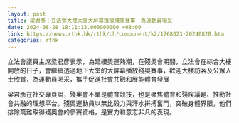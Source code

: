```yaml
---
layout: post
title: 梁君彥：立法會大樓大堂大屏幕播放殘奧賽事　為運動員喝采
date: 2024-08-28 18:11:13.000000000 +08:00
link: https://news.rthk.hk/rthk/ch/component/k2/1768023-20240828.htm
categories: rthk
---
```


立法會議員主席梁君彥表示，為延續奧運熱潮，在殘奧會期間，立法會在綜合大樓開放的日子，會繼續透過地下大堂的大屏幕播放殘奧賽事，歡迎大樓訪客及公眾人士欣賞，為運動員喝采，攜手促進社會共融和展能體育發展

梁君彥在社交專頁說，殘奧會不單是體育競技，也是聚焦體育和殘疾議題、推動社會共融的理想平台。殘奧運動員以無比毅力與汗水拼搏奮鬥，突破身體界限，他們排除萬難取得殘奧會的參賽資格，是實力和意志非凡的表現。
